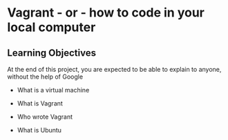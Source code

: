 

# Vagrant - or - how to code in your local computer

## Learning Objectives

At the end of this project, you are expected to be able to explain to anyone, without the help of Google

* What is a virtual machine

* What is Vagrant

* Who wrote Vagrant

* What is Ubuntu
